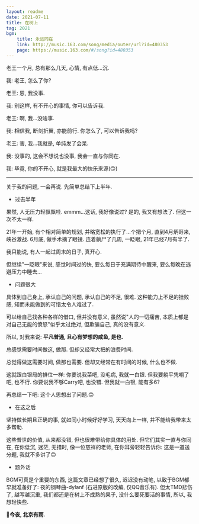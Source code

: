 ```yaml
---
layout: readme
date: 2021-07-11
title: 在树上
tag: 2021
bgm:
    title: 永远同在
    link: http://music.163.com/song/media/outer/url?id=480353
    page: https://music.163.com/#/song?id=480353
---
```


老王一个月, 总有那么几天, 心情, 有点低...沉.

我: 老王, 怎么了你?

老王: 恩, 我没事.

我: 别这样, 有不开心的事情, 你可以告诉我.

老王: 啊, 我...没啥事.

我: 相信我, 断剑折翼, 亦能前行. 你怎么了, 可以告诉我吗?

老王: 害, 我...我就是, 单纯发了会呆.

我: 没事的, 这会不想说也没事, 我会一直与你同在.

我: 毕竟, 你的不开心, 就是我最大的快乐来源(🙃)

---

关于我的问题, 一会再说. 先简单总结下上半年.

- 过去半年

果然, 人无压力轻飘飘哇. emmm...这话, 我好像说过? 是的, 我又有想法了. 但这一次不太一样.

21年一开始, 有个相对简单的规划, 并略宽松的执行了...个把个月, 直到4月炳哥来, 峡谷激战. 6月底, 做手术摘了眼镜. 连着躺尸了几周, 一眨眼, 21年已经7月有半了.

我只能说, 有人一起过周末的日子, 真开心.

但继续"一眨眼"来说, 感觉时间过的快, 要么每日于充满期待中醒来, 要么每晚在逃避压力中睡去...

- 问题很大

具体到自己身上, 承认自己的问题,  承认自己的不足, 很难. 这种能力上不足的挫败感, 知而未能做到的可惜太令人难过了.

可以给自己找各种各样的借口, 但并没有意义, 虽然说"人的一切痛苦, 本质上都是对自己无能的愤怒"似乎太过绝对, 但欺骗自己, 真的没有意义.

所以, 对我来说: **平凡普通, 且心有梦想的咸鱼, 是也.**

总感觉需要时间做这, 做那. 但却又经常大把的浪费时间.

总觉得做这需要时间, 做那也需要. 但却又经常在有时间的时候, 什么也不做.

这就跟白银局的排位一样: 你要说我菜吧, 没毛病, 我就一白银. 但我要躺平凭嘲了吧, 也不行. 你要说我不够Carry吧, 也没错. 但我就一白银, 能有多6?

再总结一下吧: 这个人思想出了问题.🙃

- 在这之后

坚持做长期且正确的事, 就如同小时候好好学习, 天天向上一样, 并不能给我带来太多帮助.

这些普世的价值, 从来都没错, 但也很难带给你具体的用处. 但它们其实一直与你同在, 在你低沉, 迷茫, 无措时, 像一位慈祥的老师, 在你耳旁轻轻告诉你: 这是一道送分题, 我就不多讲了🙃

- 题外话

BGM可真是个重要的东西, 这篇文章已经想了很久, 迟迟没有动笔, 以致于BGM都早就准备好了: 夜的钢琴曲-dylanf (石进原版的改编, 仅QQ音乐有). 但太TMD悲伤了, 越写越沉重, 我们都还是在树上不成熟的果子, 没什么要死要活的事情, 所以, 我想轻快些.

**今夜, 北京有雨.**
